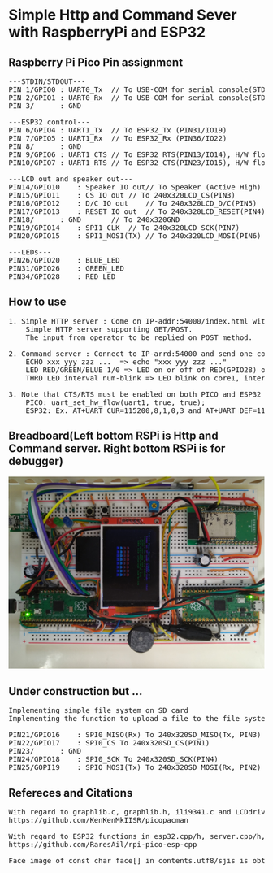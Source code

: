 # Simple Http and Command Sever with RaspberryPi and ESP32

## Raspberry Pi Pico Pin assignment
<pre>
---STDIN/STDOUT---
PIN 1/GPIO0	: UART0_Tx	// To USB-COM for serial console(STDOUT)
PIN 2/GPIO1	: UART0_Rx	// To USB-COM for serial console(STDIN)
PIN 3/		: GND
<br/>---ESP32 control---
PIN 6/GPIO4	: UART1_Tx	// To ESP32_Tx (PIN31/IO19)
PIN 7/GPIO5	: UART1_Rx	// To ESP32_Rx (PIN36/IO22)
PIN 8/		: GND
PIN 9/GPIO6	: UART1_CTS	// To ESP32_RTS(PIN13/IO14), H/W flow control
PIN10/GPIO7	: UART1_RTS	// To ESP32_CTS(PIN23/IO15), H/W flow control
<br/>---LCD out and speaker out---
PIN14/GPIO10	: Speaker IO out// To Speaker (Active High)
PIN15/GPIO11	: CS IO out	// To 240x320LCD_CS(PIN3)
PIN16/GPIO12	: D/C IO out	// To 240x320LCD_D/C(PIN5)
PIN17/GPIO13	: RESET IO out	// To 240x320LCD_RESET(PIN4)
PIN18/		: GND		// To 240x320GND
PIN19/GPIO14	: SPI1_CLK 	// To 240x320LCD_SCK(PIN7)
PIN20/GPIO15	: SPI1_MOSI(TX)	// To 240x320LCD_MOSI(PIN6)
<br/>---LEDs---
PIN26/GPIO20	: BLUE_LED
PIN31/GPIO26	: GREEN_LED
PIN34/GPIO28	: RED_LED
</pre>

## How to use
<pre>
1. Simple HTTP server : Come on IP-addr:54000/index.html with your browser like Chrome
	Simple HTTP server supporting GET/POST.
	The input from operator to be replied on POST method.<br/>
2. Command server : Connect to IP-arrd:54000 and send one command of the follows;
	ECHO xxx yyy zzz ...  => echo "xxx yyy zzz ..."
	LED RED/GREEN/BLUE 1/0 => LED on or off of RED(GPIO28) or BLUE(GPIO20) or GREEN(GPIO26)
	THRD LED interval num-blink => LED blink on core1, interval(msec) num-blink(0 then infinite), Input "KILL" to stop blinking<br/>
3. Note that CTS/RTS must be enabled on both PICO and ESP32 as H/W flow control is requied.
	PICO: uart_set_hw_flow(uart1, true, true);
	ESP32: Ex. AT+UART_CUR=115200,8,1,0,3 and AT+UART_DEF=115200,8,1,0,3 then power cycle
</pre>

## Breadboard(Left bottom RSPi is Http and Command server. Right bottom RSPi is for debugger)
<img src="pico_server.jpg">

## Under construction but ...
<pre>
Implementing simple file system on SD card
Implementing the function to upload a file to the file system.

PIN21/GPIO16	: SPI0_MISO(Rx) To 240x320SD_MISO(Tx, PIN3)
PIN22/GPIO17	: SPI0_CS To 240x320SD_CS(PIN1)
PIN23/		: GND
PIN24/GPIO18	: SPI0_SCK To 240x320SD_SCK(PIN4)
PIN25/GOPI19	: SPIO_MOSI(Tx) To 240x320SD_MOSI(Rx, PIN2)
</pre>

## Refereces and Citations
<pre>
With regard to graphlib.c, graphlib.h, ili9341.c and LCDdrive.h, the following repository is refferd.
https://github.com/KenKenMkIISR/picopacman <br/>
With regard to ESP32 functions in esp32.cpp/h, server.cpp/h, the following repository is refferd.
https://github.com/RaresAil/rpi-pico-esp-cpp <br/>
Face image of const char face[] in contents.utf8/sjis is obtained from https://daeudaeu.com/wp-content/uploads/2021/03/image.jpg.
</pre>
